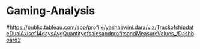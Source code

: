# Gaming-Analysis
#https://public.tableau.com/app/profile/yashaswini.dara/viz/TrackofshipdateDualAxisof14daysAvgQuantityofsalesandprofitsandMeasureValues_/Dashboard2
